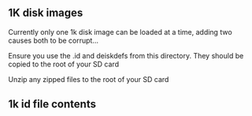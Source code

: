 ## 1K disk images

Currently only one 1k disk image can be loaded at a time, adding two causes both to be corrupt... 

Ensure you use the .id and deiskdefs from this directory. They should be copied to the root of your SD card

Unzip any zipped files to the root of your SD card

## 1k id file contents


